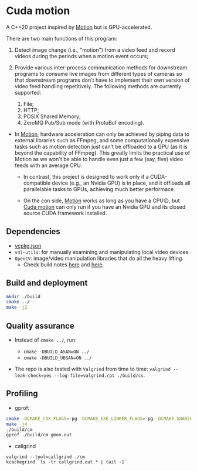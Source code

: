 # Cuda motion

A C++20 project inspired by
[Motion](https://github.com/Motion-Project/motion)
but is GPU-accelerated.

There are two main functions of this program:

1.  Detect image change (i.e., "motion") from a video feed and record videos
    during the periods when a motion event occurs;
1.  Provide various inter-process communication methods for downstream
    programs to consume live images from different types of cameras
    so that downstream programs don't have to implement their own version of
    video feed handling repetitively. The following methods are currently
    supported:

    1.  File;
    1.  HTTP;
    1.  POSIX Shared Memory;
    1.  ZeroMQ Pub/Sub mode (with ProtoBuf encoding).

- In [Motion](https://github.com/Motion-Project/motion), hardware acceleration
  can only be achieved by piping data to external libraries such as FFmpeg,
  and some computationally expensive tasks such as motion detection just
  can't be offloaded to a GPU (as it is beyond the capability of FFmpeg).
  This greatly limits the practical use of Motion as we won't be able to
  handle even just a few (say, five) video feeds with an average CPU.

  - In contrast, this project is designed to work only if a CUDA-compatible
    device (e.g., an Nvidia GPU) is in place, and it offloads all
    parallelable tasks to GPUs, achieving much better performace.

  - On the con side, [Motion](https://github.com/Motion-Project/motion) works
    as long as you have a CPU😉, but
    [Cuda motion](https://github.com/alex-lt-kong/cuda-motion) can only run if
    you have an Nvidia GPU and its closed source CUDA framework installed.

## Dependencies

- [vcpkg.json](./vcpkg.json)
- `v4l-utils`: for manually examining and manipulating local video devices.
- `OpenCV`: image/video manipulation libraries that do all the
  heavy lifting.
  - Check build notes [here](./helper/build-notes.md) and
    [here](https://github.com/alex-lt-kong/the-nitty-gritty/tree/main/c-cpp/cpp-only/06_poc/05_cuda-vs-ffmpeg).

## Build and deployment

```bash
mkdir ./build
cmake ../
make -j2
```

## Quality assurance

- Instead of `cmake ../`, run:

  - `cmake -DBUILD_ASAN=ON ../`
  - `cmake -DBUILD_UBSAN=ON ../`

- The repo is also tested with `Valgrind` from time to time:
  `valgrind --leak-check=yes --log-file=valgrind.rpt ./build/cs`.

## Profiling

- gprof:

```bash
cmake -DCMAKE_CXX_FLAGS=-pg -DCMAKE_EXE_LINKER_FLAGS=-pg -DCMAKE_SHARED_LINKER_FLAGS=-pg  ../
make -j4
./build/cm
gprof ./build/cm gmon.out
```

- callgrind

```
valgrind --tool=callgrind ./cm
kcachegrind `ls -tr callgrind.out.* | tail -1`
```
